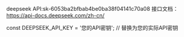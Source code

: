 deepseek API:sk-6053ba2bfbab4be0ba38f04141c70a08
接口文档：https://api-docs.deepseek.com/zh-cn/

const DEEPSEEK_API_KEY = '您的API密钥'; // 替换为您的实际API密钥